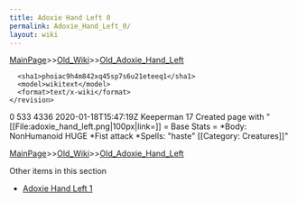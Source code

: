 ```yaml
---
title: Adoxie Hand Left 0
permalink: Adoxie_Hand_Left_0/
layout: wiki
---
```


[MainPage](/keeperrl_wiki/ "wikilink")>>[Old_Wiki](/keeperrl_wiki/Old_Wiki "wikilink")>>[Old_Adoxie_Hand_Left](/keeperrl_wiki/Old_Adoxie_Hand_Left "wikilink")

      <sha1>phoiac9h4m842xq45sp7s6u21eteeq1</sha1>
      <model>wikitext</model>
      <format>text/x-wiki</format>
    </revision>
  </page>
  <page>
    <title>Adoxie Hand Left</title>
    <ns>0</ns>
    <id>533</id>
    <revision>
      <id>4336</id>
      <timestamp>2020-01-18T15:47:19Z</timestamp>
      <contributor>
        <username>Keeperman</username>
        <id>17</id>
      </contributor>
      <comment>Created page with &quot;[[File:adoxie_hand_left.png|100px|link=]]  = Base Stats = *Body: NonHumanoid HUGE *Fist attack   *Spells:  &quot;haste&quot;  [[Category: Creatures]]&quot;</comment>
      

[MainPage](/keeperrl_wiki/ "wikilink")>>[Old_Wiki](/keeperrl_wiki/Old_Wiki "wikilink")>>[Old_Adoxie_Hand_Left](/keeperrl_wiki/Old_Adoxie_Hand_Left "wikilink")

Other items in this section
-    [Adoxie Hand Left 1](/keeperrl_wiki/Adoxie_Hand_Left_1 "wikilink")
